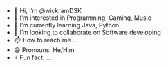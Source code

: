 - 👋 Hi, I’m @wickramDSK
- 👀 I’m interested in Programming, Gaming, Music
- 🌱 I’m currently learning Java, Python
- 💞️ I’m looking to collaborate on Software developing
- 📫 How to reach me ...
- 😄 Pronouns: He/Him
- ⚡ Fun fact: ...

<!---
wickramDSK/wickramDSK is a ✨ special ✨ repository because its `README.md` (this file) appears on your GitHub profile.
You can click the Preview link to take a look at your changes.
--->
